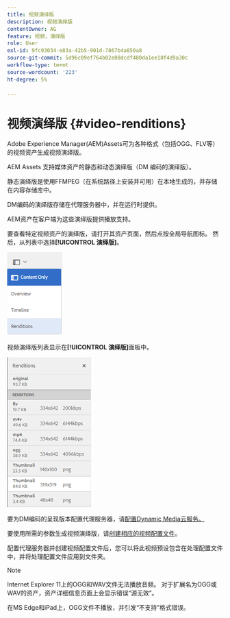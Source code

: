 ```yaml
---
title: 视频演绎版
description: 视频演绎版
contentOwner: AG
feature: 视频，演绎版
role: User
exl-id: 9fc93034-e83a-42b5-901d-7867b4a850a8
source-git-commit: 5d96c09ef764b02e08dcdf480da1ee18f4d9a30c
workflow-type: tm+mt
source-wordcount: '223'
ht-degree: 5%

---
```


# 视频演绎版 {#video-renditions}

Adobe Experience Manager(AEM)Assets可为各种格式（包括OGG、FLV等）的视频资产生成视频演绎版。

AEM Assets 支持媒体资产的静态和动态演绎版（DM 编码的演绎版）。

静态演绎版是使用FFMPEG（在系统路径上安装并可用）在本地生成的，并存储在内容存储库中。

DM编码的演绎版存储在代理服务器中，并在运行时提供。

AEM资产在客户端为这些演绎版提供播放支持。

要查看特定视频资产的演绎版，请打开其资产页面，然后点按全局导航图标。 然后，从列表中选择&#x200B;**[!UICONTROL 演绎版]**。

![chlimage_1-478](assets/chlimage_1-478.png)

视频演绎版列表显示在&#x200B;**[!UICONTROL 演绎版]**&#x200B;面板中。

![chlimage_1-479](assets/chlimage_1-479.png)

要为DM编码的呈现版本配置代理服务器，请[配置Dynamic Media云服务。](config-dynamic.md)

要使用所需的参数生成视频演绎版，请[创建相应的视频配置文件](video-profiles.md)。

配置代理服务器并创建视频配置文件后，您可以将此视频预设包含在处理配置文件中，并将处理配置文件应用到文件夹。

>[!NOTE]
>
>Internet Explorer 11上的OGG和WAV文件无法播放音频。 对于扩展名为OGG或WAV的资产，资产详细信息页面上会显示错误“源无效”。
>
>在MS Edge和iPad上，OGG文件不播放，并引发“不支持”格式错误。
